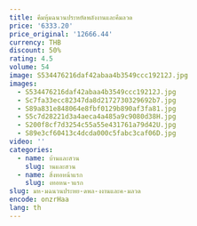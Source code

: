 ```yaml
---
title: คีมหุ้มฉนวนประหยัดพลังงานและคีมลวด
price: '6333.20'
price_original: '12666.44'
currency: THB
discount: 50%
rating: 4.5
volume: 54
image: S534476216daf42abaa4b3549ccc19212J.jpg
images:
  - S534476216daf42abaa4b3549ccc19212J.jpg
  - Sc7fa33ecc82347da8d2172730329692b7.jpg
  - S89a831e848064e8fbf0129b890af3fa81.jpg
  - S5c7d28221d3a4aeca4a485a9c9080d38H.jpg
  - S200f8cf7d3254c55a55e431761a79d42U.jpg
  - S89e3cf60413c4dcda000c5fabc3caf06D.jpg
video: ''
categories:
  - name: บ้านและสวน
    slug: านและสวน
  - name: สิ่งทอหน้าแรก
    slug: งทอหน-าแรก
slug: มห-มฉนวนประหย-ดพล-งงานและค-มลวด
encode: onzrHaa
lang: th
---
```

  